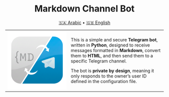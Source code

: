 <h1 align="center">Markdown Channel Bot</h1>

<p align="center">
  <a href="READMEAR.md">🇸🇦 Arabic</a> • 
  <a href="READMEEN.md">🇬🇧 English</a>
</p>

<table>
<tr>
<td width="40%" align="center">
  <img src="https://github.com/crrrowz/MD-Sofrware/blob/main/app.png?raw=true" width="300" />
</td>
<td width="60%" valign="middle">

This is a simple and secure **Telegram bot**, written in **Python**, designed to receive messages formatted in **Markdown**, convert them to **HTML**, and then send them to a specific Telegram channel.  

The bot is **private by design**, meaning it only responds to the owner’s user ID defined in the configuration file.

</td>
</tr>
</table>
